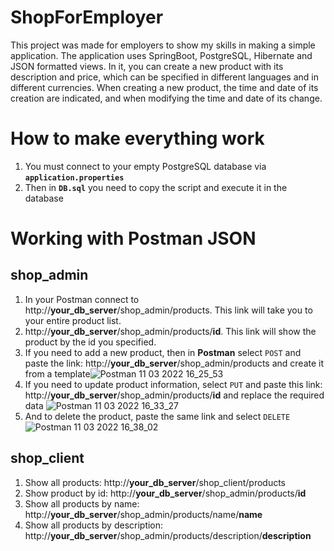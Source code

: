 # ShopForEmployer
This project was made for employers to show my skills in making a simple application.
The application uses SpringBoot, PostgreSQL, Hibernate and JSON formatted views. 
In it, you can create a new product with its description and price, which can be specified in different languages and in different currencies.
When creating a new product, the time and date of its creation are indicated, and when modifying the time and date of its change.
# How to make everything work
1. You must connect to your empty PostgreSQL database via __`application.properties`__
2. Then in __`DB.sql`__ you need to copy the script and execute it in the database
# Working with Postman JSON
## __shop_admin__
1. In your Postman connect to http://__your_db_server__/shop_admin/products. This link will take you to your entire product list.
2. http://__your_db_server__/shop_admin/products/__id__. This link will show the product by the id you specified.
3. If you need to add a new product, then in __Postman__ select `POST` and paste the link: http://__your_db_server__/shop_admin/products and create it from a template![Postman 11 03 2022 16_25_53](https://user-images.githubusercontent.com/90369211/157849712-e2d028f7-2637-4102-92ef-2eaa8486f365.png)
4. If you need to update product information, select `PUT` and paste this link: http://__your_db_server__/shop_admin/products/__id__ and replace the required data ![Postman 11 03 2022 16_33_27](https://user-images.githubusercontent.com/90369211/157850915-38b0c7ea-722a-4226-861a-a5b4313b252d.png)
5. And to delete the product, paste the same link and select `DELETE` ![Postman 11 03 2022 16_38_02](https://user-images.githubusercontent.com/90369211/157851581-5677f6fa-d8c8-4075-a2cf-97136f30ecd3.png)
## __shop_client__
1. Show all products: http://__your_db_server__/shop_client/products
2. Show product by id: http://__your_db_server__/shop_admin/products/__id__
3. Show all products by name: http://__your_db_server__/shop_admin/products/name/__name__
4. Show all products by description: http://__your_db_server__/shop_admin/products/description/__description__
